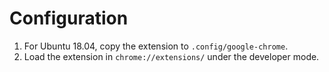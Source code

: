 # Configuration

1. For Ubuntu 18.04, copy the extension to `.config/google-chrome`.
2. Load the extension in `chrome://extensions/` under the developer mode.

